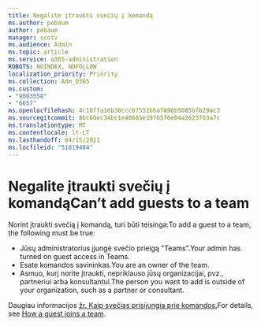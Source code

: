 ```yaml
---
title: Negalite įtraukti svečių į komandą
ms.author: pebaum
author: pebaum
manager: scotv
ms.audience: Admin
ms.topic: article
ms.service: o365-administration
ROBOTS: NOINDEX, NOFOLLOW
localization_priority: Priority
ms.collection: Adm_O365
ms.custom:
- "9003558"
- "6657"
ms.openlocfilehash: 4c10ffa16b30cccb7552bbaf896b5085bfb29ac3
ms.sourcegitcommit: 8bc60ec34bc1e40685e3976576e04a2623f63a7c
ms.translationtype: MT
ms.contentlocale: lt-LT
ms.lasthandoff: 04/15/2021
ms.locfileid: "51819484"
---
```

# <a name="cant-add-guests-to-a-team"></a><span data-ttu-id="67009-102">Negalite įtraukti svečių į komandą</span><span class="sxs-lookup"><span data-stu-id="67009-102">Can’t add guests to a team</span></span>

<span data-ttu-id="67009-103">Norint įtraukti svečią į komandą, turi būti teisinga:</span><span class="sxs-lookup"><span data-stu-id="67009-103">To add a guest to a team, the following must be true:</span></span>  

- <span data-ttu-id="67009-104">Jūsų administratorius įjungė svečio prieigą "Teams".</span><span class="sxs-lookup"><span data-stu-id="67009-104">Your admin has turned on guest access in Teams.</span></span>
- <span data-ttu-id="67009-105">Esate komandos savininkas.</span><span class="sxs-lookup"><span data-stu-id="67009-105">You are an owner of the team.</span></span>
- <span data-ttu-id="67009-106">Asmuo, kurį norite įtraukti, nepriklauso jūsų organizacijai, pvz., partneriui arba konsultantui.</span><span class="sxs-lookup"><span data-stu-id="67009-106">The person you want to add is outside of your organization, such as a partner or consultant.</span></span>

<span data-ttu-id="67009-107">Daugiau informacijos [žr. Kaip svečias prisijungia prie komandos.](https://docs.microsoft.com/MicrosoftTeams/guest-joins)</span><span class="sxs-lookup"><span data-stu-id="67009-107">For details, see  [How a guest joins a team](https://docs.microsoft.com/MicrosoftTeams/guest-joins).</span></span>